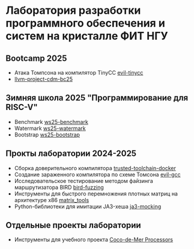 # Лаборатория разработки программного обеспечения и систем на кристалле ФИТ НГУ

## Bootcamp 2025
- Атака Томпсона на компилятор TinyCC [evil-tinycc](https://github.com/ylab-nsu/evil-tinycc)
- [llvm-project-cdm-bc25](https://github.com/ylab-nsu/llvm-project-cdm-bc25)

## Зимняя школа 2025 "Программирование для RISC-V"

- Benchmark [ws25-benchmark](https://github.com/ylab-nsu/ws25-benchmark)
- Watermark [ws25-watermark](https://github.com/ylab-nsu/ws25-watermark)
- Bootstrap [ws25-bootstrap](https://github.com/ylab-nsu/ws25-bootstrap)

## Прокты лаборатории 2024-2025
- Сборка доверительного компилятора [trusted-toolchain-docker](https://github.com/ylab-nsu/trusted-toolchain-docker)
- Создание зараженного компилятора по схеме Томсона [evil-gcc](https://github.com/ylab-nsu/evil-gcc)
- Исследовательское тестирование методом файзинга маршрутизатора BIRD [bird-fuzzing](https://github.com/ylab-nsu/bird-fuzzing)
- Инструменты для быстрого перемножения плотных матриц на архитектуре x86 [matrix_tools](https://github.com/ylab-nsu/matrix_tools)
- Python-библиотеки для имитации JA3-хеша [ja3-mocking](https://github.com/ylab-nsu/ja3-mocking)

## Отдельные проекты лаборатории 
- Инструменты для учебного проекта [Coco-de-Mer Processors](https://github.com/cdm-processors/)
